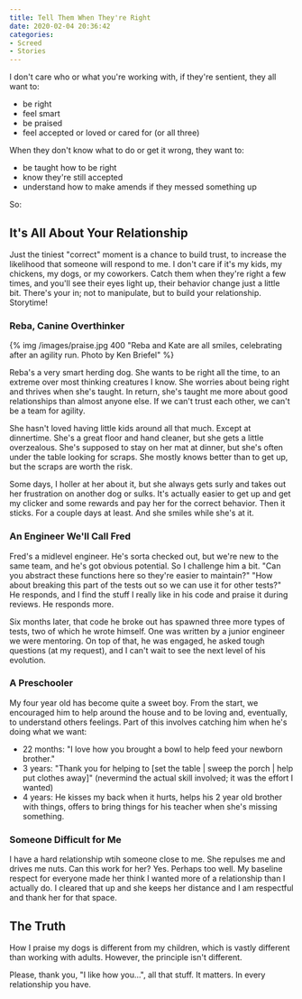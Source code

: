 ```yaml
---
title: Tell Them When They're Right
date: 2020-02-04 20:36:42
categories:
- Screed
- Stories
---
```

I don't care who or what you're working with, if they're sentient, they all want to:
* be right
* feel smart
* be praised
* feel accepted or loved or cared for (or all three)

When they don't know what to do or get it wrong, they want to:
* be taught how to be right
* know they're still accepted
* understand how to make amends if they messed something up

So:
<!-- more -->

## It's All About Your Relationship
Just the tiniest "correct" moment is a chance to build trust, to increase the likelihood that someone will respond to me. I don't care if it's my kids, my chickens, my dogs, or my coworkers. Catch them when they're right a few times, and you'll see their eyes light up, their behavior change just a little bit. There's your in; not to manipulate, but to build your relationship. Storytime!

### Reba, Canine Overthinker
{% img /images/praise.jpg 400 "Reba and Kate are all smiles, celebrating after an agility run. Photo by Ken Briefel" %}

Reba's a very smart herding dog. She wants to be right all the time, to an extreme over most thinking creatures I know. She worries about being right and thrives when she's taught. In return, she's taught me more about good relationships than almost anyone else. If we can't trust each other, we can't be a team for agility.

She hasn't loved having little kids around all that much. Except at dinnertime. She's a great floor and hand cleaner, but she gets a little overzealous. She's supposed to stay on her mat at dinner, but she's often under the table looking for scraps. She mostly knows better than to get up, but the scraps are worth the risk.

Some days, I holler at her about it, but she always gets surly and takes out her frustration on another dog or sulks. It's actually easier to get up and get my clicker and some rewards and pay her for the correct behavior. Then it sticks. For a couple days at least. And she smiles while she's at it.

### An Engineer We'll Call Fred
Fred's a midlevel engineer. He's sorta checked out, but we're new to the same team, and he's got obvious potential. So I challenge him a bit. "Can you abstract these functions here so they're easier to maintain?" "How about breaking this part of the tests out so we can use it for other tests?" He responds, and I find the stuff I really like in his code and praise it during reviews. He responds more.

Six months later, that code he broke out has spawned three more types of tests, two of which he wrote himself. One was written by a junior engineer we were mentoring. On top of that, he was engaged, he asked tough questions (at my request), and I can't wait to see the next level of his evolution.

### A Preschooler
My four year old has become quite a sweet boy. From the start, we encouraged him to help around the house and to be loving and, eventually, to understand others feelings. Part of this involves catching him when he's doing what we want:

* 22 months: "I love how you brought a bowl to help feed your newborn brother."
* 3 years: "Thank you for helping to [set the table | sweep the porch | help put clothes away]" (nevermind the actual skill involved; it was the effort I wanted)
* 4 years: He kisses my back when it hurts, helps his 2 year old brother with things, offers to bring things for his teacher when she's missing something.

### Someone Difficult for Me
I have a hard relationship wtih someone close to me. She repulses me and drives me nuts. Can this work for her? Yes. Perhaps too well. My baseline respect for everyone made her think I wanted more of a relationship than I actually do. I cleared that up and she keeps her distance and I am respectful and thank her for that space.

## The Truth
How I praise my dogs is different from my children, which is vastly different than working with adults. However, the principle isn't different. 

Please, thank you, "I like how you...", all that stuff. It matters. In every relationship you have.